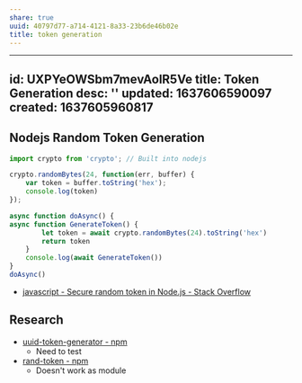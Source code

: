 ```yaml
---
share: true
uuid: 40797d77-a714-4121-8a33-23b6de46b02e
title: token generation
---
```

---
id: UXPYeOWSbm7mevAolR5Ve
title: Token Generation
desc: ''
updated: 1637606590097
created: 1637605960817
---

## Nodejs Random Token Generation


``` javascript
import crypto from 'crypto'; // Built into nodejs

crypto.randomBytes(24, function(err, buffer) {
    var token = buffer.toString('hex');
    console.log(token)
});

async function doAsync() {
async function GenerateToken() {
        let token = await crypto.randomBytes(24).toString('hex')
        return token
    }
    console.log(await GenerateToken())
}
doAsync()
```

* [javascript - Secure random token in Node.js - Stack Overflow](https://stackoverflow.com/questions/8855687/secure-random-token-in-node-js)


## Research
* [uuid-token-generator - npm](https://www.npmjs.com/package/uuid-token-generator)
  * Need to test
* [rand-token - npm](https://www.npmjs.com/package/rand-token)
  * Doesn't work as module


